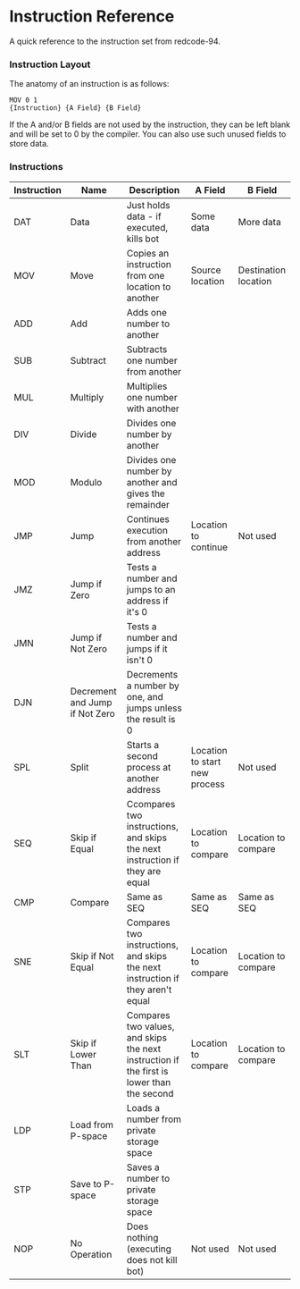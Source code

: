 Instruction Reference
=====================

A quick reference to the instruction set from redcode-94.

### Instruction Layout

The anatomy of an instruction is as follows:

    MOV 0 1
    {Instruction} {A Field} {B Field}
    
If the A and/or B fields are not used by the instruction, they can be left blank and will be set to 0 by the compiler.  You can also use such unused fields to store data.

### Instructions

| Instruction | Name | Description | A Field | B Field |
|-------------|------|-------------|---------|---------|
| DAT | Data |Just holds data - if executed, kills bot | Some data | More data |
| MOV | Move |Copies an instruction from one location to another | Source location | Destination location |
| ADD | Add | Adds one number to another |  |  |
| SUB | Subtract |Subtracts one number from another |  |  |
| MUL | Multiply | Multiplies one number with another |  |  |
| DIV | Divide | Divides one number by another |  |  |
| MOD | Modulo | Divides one number by another and gives the remainder |  |  |
| JMP | Jump | Continues execution from another address | Location to continue | Not used |
| JMZ | Jump if Zero | Tests a number and jumps to an address if it's 0 |  |  |
| JMN | Jump if Not Zero | Tests a number and jumps if it isn't 0 |  |  |
| DJN | Decrement and Jump if Not Zero | Decrements a number by one, and jumps unless the result is 0 |  |  |
| SPL | Split | Starts a second process at another address | Location to start new process | Not used |
| SEQ | Skip if Equal | Ccompares two instructions, and skips the next instruction if they are equal | Location to compare  | Location to compare |
| CMP | Compare | Same as SEQ | Same as SEQ | Same as SEQ |
| SNE | Skip if Not Equal | Compares two instructions, and skips the next instruction if they aren't equal  | Location to compare | Location to compare |
| SLT | Skip if Lower Than | Compares two values, and skips the next instruction if the first is lower than the second | Location to compare | Location to compare |
| LDP | Load from P-space | Loads a number from private storage space |  |  |
| STP | Save to P-space | Saves a number to private storage space |  |  |
| NOP | No Operation | Does nothing (executing does not kill bot) | Not used | Not used |
